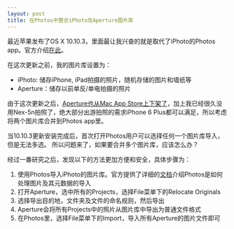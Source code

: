 ```yaml
---
layout: post
title: 在Photos中整合iPhoto及Aperture图片库
---
```


最近苹果发布了OS X 10.10.3，里面最让我兴奋的就是取代了iPhoto的Photos app。官方介绍[在此](https://www.apple.com/osx/photos/)。

在这次更新之前，我的图片库设置为：

* iPhoto: 储存iPhone, iPad拍摄的照片，随机存储的图片和墙纸等
* Aperture：储存以前单反/单电拍摄的照片

由于这次更新之后，[Aperture也从Mac App Store上下架了](http://www.macrumors.com/2015/04/10/iphoto-aperture-removed-mac-app-store/)，加上我已经很久没用Nex-5n拍照了，绝大部分出游拍照的需求iPhone 6 Plus都可以满足，所以考虑将两个图片库合并到Photos app里。

当10.10.3更新安装完成后，首次打开Photos用户可以选择任何一个图片库导入，但是无法多选。 所以问题来了，如果要合并多个图片库，应该怎么办？

经过一番研究之后，发现以下的方法更加方便和安全，具体步骤为：

1. 使用Photos导入iPhoto的图片库。官方提供了详细的[文档](https://support.apple.com/en-us/HT204478)介绍Photos是如何处理图片及其元数据的导入
2. 打开Aperture，选中所有的Projects，选择File菜单下的Relocate Originals
3. 选择导出目的地，文件夹及文件的命名规则，然后导出
4. Aperture会将所有Projects中的照片从图片库中导出为普通文件格式
5. 在Photos里，选择File菜单下的Import，导入所有Aperture的图片文件即可
